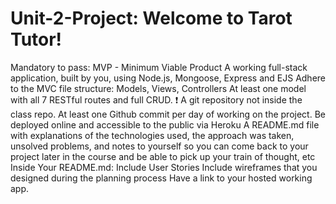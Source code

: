 # Unit-2-Project: Welcome to Tarot Tutor!
Mandatory to pass:
MVP - Minimum Viable Product
A working full-stack application, built by you, using Node.js, Mongoose, Express and EJS
Adhere to the MVC file structure: Models, Views, Controllers
At least one model with all 7 RESTful routes and full CRUD.
❗ A git repository not inside the class repo.
At least one Github commit per day of working on the project.
Be deployed online and accessible to the public via Heroku
A README.md file with explanations of the technologies used, the approach was taken, unsolved problems, and notes to yourself so you can come back to your project later in the course and be able to pick up your train of thought, etc
Inside Your README.md:
Include User Stories
Include wireframes that you designed during the planning process
Have a link to your hosted working app.